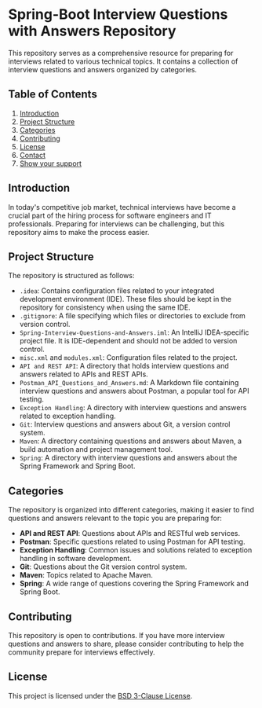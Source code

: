 
# Spring-Boot Interview Questions with Answers Repository

This repository serves as a comprehensive resource for preparing for interviews related to various technical topics. It contains a collection of interview questions and answers organized by categories.

## Table of Contents

1. [Introduction](#introduction)
2. [Project Structure](#project-structure)
3. [Categories](#categories)
4. [Contributing](#contributing)
5. [License](#license)
6. [Contact](#contact)
7. [Show your support](#show_your_support)

## Introduction

In today's competitive job market, technical interviews have become a crucial part of the hiring process for software engineers and IT professionals. Preparing for interviews can be challenging, but this repository aims to make the process easier.

## Project Structure

The repository is structured as follows:

- `.idea`: Contains configuration files related to your integrated development environment (IDE). These files should be kept in the repository for consistency when using the same IDE.
- `.gitignore`: A file specifying which files or directories to exclude from version control.
- `Spring-Interview-Questions-and-Answers.iml`: An IntelliJ IDEA-specific project file. It is IDE-dependent and should not be added to version control.
- `misc.xml` and `modules.xml`: Configuration files related to the project.
- `API and REST API`: A directory that holds interview questions and answers related to APIs and REST APIs.
- `Postman_API_Questions_and_Answers.md`: A Markdown file containing interview questions and answers about Postman, a popular tool for API testing.
- `Exception Handling`: A directory with interview questions and answers related to exception handling.
- `Git`: Interview questions and answers about Git, a version control system.
- `Maven`: A directory containing questions and answers about Maven, a build automation and project management tool.
- `Spring`: A directory with interview questions and answers about the Spring Framework and Spring Boot.

## Categories

The repository is organized into different categories, making it easier to find questions and answers relevant to the topic you are preparing for:

- **API and REST API**: Questions about APIs and RESTful web services.
- **Postman**: Specific questions related to using Postman for API testing.
- **Exception Handling**: Common issues and solutions related to exception handling in software development.
- **Git**: Questions about the Git version control system.
- **Maven**: Topics related to Apache Maven.
- **Spring**: A wide range of questions covering the Spring Framework and Spring Boot.

## Contributing

This repository is open to contributions. If you have more interview questions and answers to share, please consider contributing to help the community prepare for interviews effectively.

## License

This project is licensed under the [BSD 3-Clause License](LICENSE).


